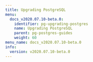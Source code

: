 ```yaml
---
title: Upgrading PostgreSQL
menu:
  docs_v2020.07.10-beta.0:
    identifier: pg-upgrading-postgres
    name: Upgrading PostgreSQL
    parent: pg-postgres-guides
    weight: 60
menu_name: docs_v2020.07.10-beta.0
info:
  version: v2020.07.10-beta.0
---
```



